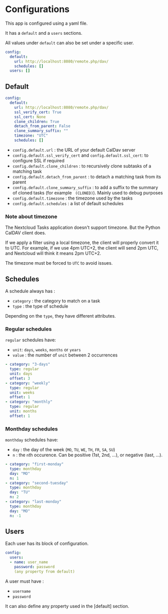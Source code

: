 # Configurations

This app is configured using a yaml file.

It has a `default` and a `users` sections.

All values under `default` can also be set under a specific user.

```yaml
config:
  default:
    url: http://localhost:8080/remote.php/dav/
    schedules: []
  users: []
```

## Default

```yaml
config:
  default:
    url: http://localhost:8080/remote.php/dav/
    ssl_verify_cert: True
    ssl_cert: None
    clone_children: True
    detach_from_parent: False
    clone_summary_suffix: ""
    timezone: "UTC"
    schedules: []
```

* `config.default.url` : the URL of your default CalDav server
* `config.default.ssl_verify_cert` and `config.default.ssl_cert`: to configure SSL if required
* `config.default.clone_children` : to recursively clone subtasks of a matching task
* `config.default.detach_from_parent` : to detach a matching task from its parent
* `config.default.clone_summary_suffix` : to add a suffix to the summary of cloned tasks (for example ` (CLONED)`). Mainly used to debug purposes
* `config.default.timezone` : the timezone used by the tasks
* `config.default.schedules` : a list of default schedules

### Note about timezone

The Nextcloud Tasks application doesn't support timezone. But the Python CalDAV client does.

If we apply a filter using a local timezone, the client will properly convert it to UTC.
For example, if we use 4pm UTC+2, the client will send 2pm UTC, and Nextcloud will think it means 2pm UTC+2.

The timezone must be forced to `UTC` to avoid issues.

## Schedules

A schedule always has :

* `category` : the category to match on a task
* `type` : the type of schedule

Depending on the `type`, they have different attributes.

### Regular schedules

`regular` schedules have:

* `unit`: `days`, `weeks`, `months` or `years`
* `value` : the number of `unit` between 2 occurrences

```yaml
- category: "3-days"
  type: regular
  unit: days
  offset: 3
- category: "weekly"
  type: regular
  unit: weeks
  offset: 1
- category: "monthly"
  type: regular
  unit: months
  offset: 1
```

### Monthday schedules

`monthday` schedules have:

* `day` : the day of the week (`MO`, `TU`, `WE`, `TH`, `FR`, `SA`, `SU`)
* `n` : the `n`th occurence. Can be positive (1st, 2nd, ...), or negative (last, ...). 

```yaml
- category: "first-monday"
  type: monthday
  day: "MO"
  n: 1
- category: "second-tuesday"
  type: monthday
  day: "TU"
  n: 2
- category: "last-monday"
  type: monthday
  day: "MO"
  n: -1
```

## Users

Each user has its block of configuration.

```yaml
config:
  users:
  - name: user_name
    password: password
    (any property from default)
```

A user must have :

* `username`
* `password`

It can also define any property used in the [default] section.

